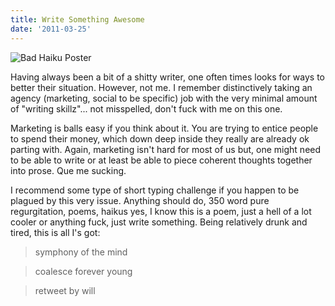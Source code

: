 ```yaml
---
title: Write Something Awesome
date: '2011-03-25'
---
```


<img src="http://c522735.r35.cf2.rackcdn.com/badHaikuHeader.png" alt="Bad Haiku Poster" />

Having always been a bit of a shitty writer, one often times looks for ways to better their situation. However, not me. I remember distinctively taking an agency (marketing, social to be specific) job with the very minimal amount of "writing skillz"... not misspelled, don't fuck with me on this one.

 Marketing is balls easy if you think about it. You are trying to entice people to spend their money, which down deep inside they really are already ok parting with. Again, marketing isn't hard for most of us but, one might need to be able to write or at least be able to piece coherent thoughts together into prose. Que me sucking.

I recommend some type of short typing challenge if you happen to be plagued by this very issue. Anything should do, 350 word pure regurgitation, poems, haikus yes, I know this is a poem, just a hell of a lot cooler or anything fuck, just write something. Being relatively drunk and tired, this is all I's got:

<blockquote>symphony of the mind</blockquote>
<blockquote>coalesce&nbsp;forever young</blockquote>
<blockquote>retweet by will</blockquote>
